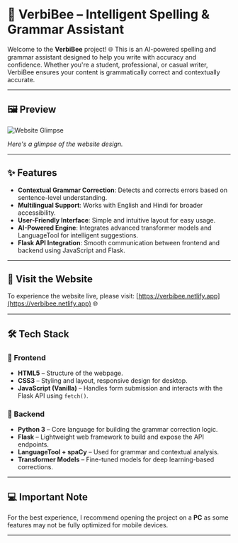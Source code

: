 # 🐝 VerbiBee – Intelligent Spelling & Grammar Assistant

Welcome to the **VerbiBee** project! 🌐 This is an AI-powered spelling and grammar assistant designed to help you write with accuracy and confidence. Whether you're a student, professional, or casual writer, VerbiBee ensures your content is grammatically correct and contextually accurate.

---

## 🖼️ Preview

![Website Glimpse](./b7c2bc2c-5f04-4c18-bb28-d78a8def9398.png)

*Here's a glimpse of the website design.*

---

## ✨ Features

- **Contextual Grammar Correction**: Detects and corrects errors based on sentence-level understanding.
- **Multilingual Support**: Works with English and Hindi for broader accessibility.
- **User-Friendly Interface**: Simple and intuitive layout for easy usage.
- **AI-Powered Engine**: Integrates advanced transformer models and LanguageTool for intelligent suggestions.
- **Flask API Integration**: Smooth communication between frontend and backend using JavaScript and Flask.

---

## 🔗 Visit the Website

To experience the website live, please visit: [https://verbibee.netlify.app](https://verbibee.netlify.app) 🌐

---

## 🛠️ Tech Stack

### 🔹 Frontend

- **HTML5** – Structure of the webpage.
- **CSS3** – Styling and layout, responsive design for desktop.
- **JavaScript (Vanilla)** – Handles form submission and interacts with the Flask API using `fetch()`.

### 🔹 Backend

- **Python 3** – Core language for building the grammar correction logic.
- **Flask** – Lightweight web framework to build and expose the API endpoints.
- **LanguageTool + spaCy** – Used for grammar and contextual analysis.
- **Transformer Models** – Fine-tuned models for deep learning-based corrections.

---

## 💻 Important Note

For the best experience, I recommend opening the project on a **PC** as some features may not be fully optimized for mobile devices.

---

